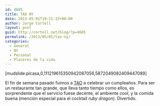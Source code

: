```yaml
---
id: 4685
title: TAO NY
date: 2013-05-01T19:21:33+00:00
author: Jorge Cortell
layout: post
guid: http://cortell.net/blog/?p=4685
permalink: /2013/05/01/tao-ny/
categories:
  - General
  - NY
  - Personal
  - Placeres de la vida
---
```

[mudslide:picasa,0,111219615350942087056,5872049082409447089]

El fin de semana pasado fuimos a <a title="http://taorestaurant.com" href="http://taorestaurant.com" target="_blank">TAO</a> a celebrar un cumpleaños. Para ser un restaurante tan grande, que lleva tanto tiempo como ellos, es sorprendente que el servicio fuese decente, el ambiente _cool_, y la comida buena (mención especial para el cocktail _ruby dragon_). Divertido.